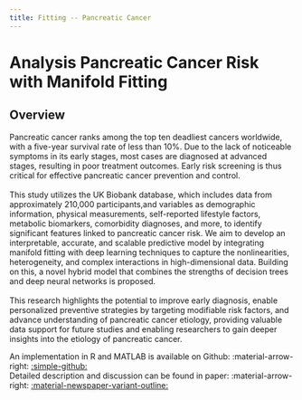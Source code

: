 ```yaml
---
title: Fitting -- Pancreatic Cancer
---
```


# Analysis Pancreatic Cancer Risk with Manifold Fitting
## Overview
<div class="justify-text">
Pancreatic cancer ranks among the top ten deadliest cancers worldwide, with a five-year survival rate of less than 10%. Due to the lack of noticeable symptoms in its early stages, most cases are diagnosed at advanced stages, resulting in poor treatment outcomes. Early risk screening is thus critical for effective pancreatic cancer prevention and control.
<br><br>
This study utilizes the UK Biobank database, which includes data from approximately 210,000 participants,and variables as demographic information, physical measurements, self-reported lifestyle factors, metabolic biomarkers, comorbidity diagnoses, and more, to identify significant features linked to pancreatic cancer risk. We aim to develop an interpretable, accurate, and scalable predictive model by integrating manifold fitting with deep learning techniques to capture the nonlinearities, heterogeneity, and complex interactions in high-dimensional data. Building on this, a novel hybrid model that combines the strengths of decision trees and deep neural networks is proposed.
<br><br>
This research highlights the potential to improve early diagnosis, enable personalized preventive strategies by targeting modifiable risk factors, and advance understanding of pancreatic cancer etiology, providing valuable data support for future studies and enabling researchers to gain deeper insights into the etiology of pancreatic cancer.
</div>

An implementation in R and MATLAB is available on Github: :material-arrow-right: <a href="https://github.com/zhigang-yao/MF-Metabolomic-Heterogeneity" class="btn-href">:simple-github:</a>  
Detailed description and discussion can be found in paper: :material-arrow-right: <a href="" class="btn-href">:material-newspaper-variant-outline:</a>  
<!-- To cite: :material-arrow-down:
```
@article{yao2023fixed,
  title={Random Fixed Boundary Flows},
  author={Yao, Zhigang and Xia, Yuqing and Fan, Zengyan},
  journal={arXiv preprint arXiv:1904.11332},
  year={2023}
}
``` -->